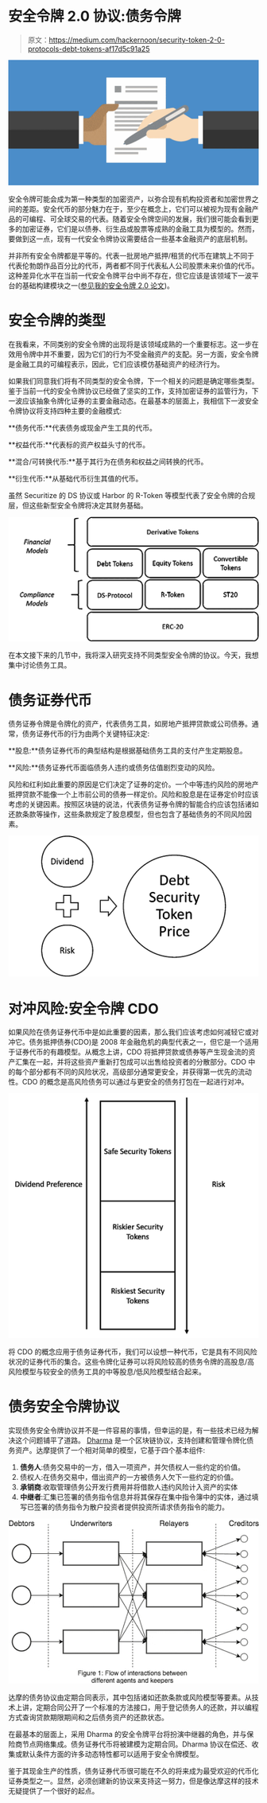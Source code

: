 # 安全令牌 2.0 协议:债务令牌

> 原文：<https://medium.com/hackernoon/security-token-2-0-protocols-debt-tokens-af17d5c91a25>

![](img/d8d24b3ca2a7758f25e9312dc2f6cd8a.png)

安全令牌可能会成为第一种类型的加密资产，以弥合现有机构投资者和加密世界之间的差距。安全代币的部分魅力在于，至少在概念上，它们可以被视为现有金融产品的可编程、可全球交易的代表。随着安全令牌空间的发展，我们很可能会看到更多的加密证券，它们是以债券、衍生品或股票等成熟的金融工具为模型的。然而，要做到这一点，现有一代安全令牌协议需要结合一些基本金融资产的底层机制。

并非所有安全令牌都是平等的。代表一批房地产抵押/租赁的代币在建筑上不同于代表伦勃朗作品百分比的代币，两者都不同于代表私人公司股票未来价值的代币。这种差异化水平在当前一代安全令牌平台中尚不存在，但它应该是该领域下一波平台的基础构建模块之一([参见我的安全令牌 2.0 论文](https://hackernoon.com/the-security-token-2-0-stack-206b305f5dcd))。

# 安全令牌的类型

在我看来，不同类别的安全令牌的出现将是该领域成熟的一个重要标志。这一步在效用令牌中并不重要，因为它们的行为不受金融资产的支配。另一方面，安全令牌是金融工具的可编程表示，因此，它们应该模仿基础资产的经济行为。

如果我们同意我们将有不同类型的安全令牌，下一个相关的问题是确定哪些类型。鉴于当前一代的安全令牌协议已经做了坚实的工作，支持加密证券的监管行为，下一波应该抽象令牌化证券的主要金融动态。在最基本的层面上，我相信下一波安全令牌协议将支持四种主要的金融模式:

**债务代币:**代表债务或现金产生工具的代币。

**权益代币:**代表标的资产权益头寸的代币。

**混合/可转换代币:**基于其行为在债务和权益之间转换的代币。

**衍生代币:**从基础代币衍生其值的代币。

虽然 Securitize 的 DS 协议或 Harbor 的 R-Token 等模型代表了安全令牌的合规层，但这些新型安全令牌将决定其财务基础。

![](img/1b2315f1d5c32af591dfffcc22023a26.png)

在本文接下来的几节中，我将深入研究支持不同类型安全令牌的协议。今天，我想集中讨论债务工具。

# 债务证券代币

债务证券令牌是令牌化的资产，代表债务工具，如房地产抵押贷款或公司债券。通常，债务证券代币的行为由两个关键特征决定:

**股息:**债务证券代币的典型结构是根据基础债务工具的支付产生定期股息。

**风险:**债务证券代币面临债务人违约或债务估值剧烈变动的风险。

风险和红利如此重要的原因是它们决定了证券的定价。一个中等违约风险的房地产抵押贷款不能像一个上市前公司的债券一样定价。风险和股息是在证券定价时应该考虑的关键因素。按照区块链的说法，代表债务证券令牌的智能合约应该包括诸如还款条款等操作，这些条款规定了股息模型，但也包含了基础债务的不同风险因素。

![](img/b914a4ca70cc9ae78aeaac4213aba133.png)

# 对冲风险:安全令牌 CDO

如果风险在债务证券代币中是如此重要的因素，那么我们应该考虑如何减轻它或对冲它。债务抵押债券(CDO)是 2008 年金融危机的典型代表之一，但它是一个适用于证券代币的有趣模型。从概念上讲，CDO 将抵押贷款或债券等产生现金流的资产汇集在一起，并将这些资产重新打包成可以出售给投资者的分散部分。CDO 中的每个部分都有不同的风险状况，高级部分通常更安全，并获得第一优先的流动性。CDO 的概念是高风险债务可以通过与更安全的债务打包在一起进行对冲。

![](img/29a973b217b536825d0f126f6ce7ed04.png)

将 CDO 的概念应用于债务证券代币，我们可以设想一种代币，它是具有不同风险状况的证券代币的集合。这些令牌化证券可以将风险较高的债务令牌的高股息/高风险模型与较安全的债务工具的中等股息/低风险模型结合起来。

# 债务安全令牌协议

实现债务安全令牌协议并不是一件容易的事情，但幸运的是，有一些技术已经为解决这个问题铺平了道路。 [Dharma](https://dharma.io/) 是一个区块链协议，支持创建和管理令牌化债务资产。达摩提供了一个相对简单的模型，它基于四个基本组件:

1.  **债务人**:债务交易中的一方，借入一项资产，并欠债权人一些约定的价值。
2.  债权人:在债务交易中，借出资产的一方被债务人欠下一些约定的价值。
3.  **承销商**:收取管理债务公开发行费用并将借款人违约风险计入资产的实体
4.  **中继者**:汇集已签署的债务指令信息并将其保存在集中指令簿中的实体，通过填写已签署的债务指令为散户投资者提供投资所请求债务指令的能力。

![](img/303e8a6611b2f1b854cec3e5c538b95a.png)

达摩的债务协议由定期合同表示，其中包括诸如还款条款或风险模型等要素。从技术上讲，定期合同公开了一个标准的方法接口，用于登记债务人的还款，并以编程方式查询贷款期限期间和之后债务资产的还款状态。

在最基本的层面上，采用 Dharma 的安全令牌平台将扮演中继器的角色，并与保险商节点网络集成。债务证券代币将被建模为定期合同。Dharma 协议在偿还、收集或默认条件方面的许多动态特性都可以适用于安全令牌模型。

鉴于其现金生产的性质，债务证券代币很可能在不久的将来成为最受欢迎的代币化证券类型之一。显然，必须创建新的协议来支持这一努力，但是像达摩这样的技术无疑提供了一个很好的起点。